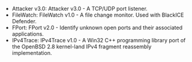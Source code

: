 - Attacker v3.0: Attacker v3.0 - A TCP/UDP port listener.
- FileWatch: FileWatch v1.0 - A file change monitor. Used with BlackICE Defender.
- FPort: FPort v2.0 - Identify unknown open ports and their associated applications.
- IPv4Trace: IPv4Trace v1.0 - A Win32 C++ programming library port of the OpenBSD 2.8 kernel-land IPv4 fragment reassembly implementation.
